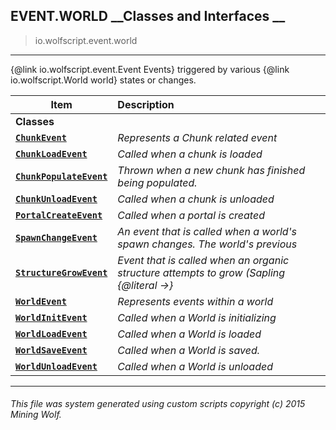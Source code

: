 ## EVENT.WORLD __Classes and Interfaces __

>io.wolfscript.event.world

---

{@link io.wolfscript.event.Event Events} triggered by various {@link io.wolfscript.World world} states or changes.

Item | Description   
--- | :--- 
__Classes__|
__[`ChunkEvent`](ChunkEvent.md)__ | _Represents a Chunk related event_ 
__[`ChunkLoadEvent`](ChunkLoadEvent.md)__ | _Called when a chunk is loaded_ 
__[`ChunkPopulateEvent`](ChunkPopulateEvent.md)__ | _Thrown when a new chunk has finished being populated._ 
__[`ChunkUnloadEvent`](ChunkUnloadEvent.md)__ | _Called when a chunk is unloaded_ 
__[`PortalCreateEvent`](PortalCreateEvent.md)__ | _Called when a portal is created_ 
__[`SpawnChangeEvent`](SpawnChangeEvent.md)__ | _An event that is called when a world's spawn changes. The world's previous_ 
__[`StructureGrowEvent`](StructureGrowEvent.md)__ | _Event that is called when an organic structure attempts to grow (Sapling {@literal ->}_ 
__[`WorldEvent`](WorldEvent.md)__ | _Represents events within a world_ 
__[`WorldInitEvent`](WorldInitEvent.md)__ | _Called when a World is initializing_ 
__[`WorldLoadEvent`](WorldLoadEvent.md)__ | _Called when a World is loaded_ 
__[`WorldSaveEvent`](WorldSaveEvent.md)__ | _Called when a World is saved._ 
__[`WorldUnloadEvent`](WorldUnloadEvent.md)__ | _Called when a World is unloaded_ 



---



###### This file was system generated using custom scripts copyright (c) 2015 Mining Wolf.
	

